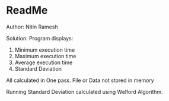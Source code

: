 # ReadMe
Author: Nitin Ramesh

Solution: 
Program displays:
1) Minimum execution time
2) Maximum execution time
3) Average execution time 
4) Standard Deviation 
 
All calculated in One pass. File or Data not stored in memory

Running Standard Deviation calculated using Welford Algorithm. 


